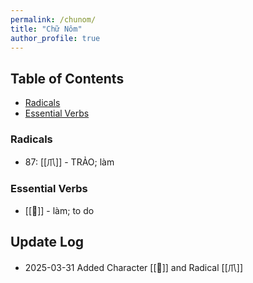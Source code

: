 ```yaml
---
permalink: /chunom/
title: "Chữ Nôm"
author_profile: true
---
```


## Table of Contents
- [Radicals](#radicals)
- [Essential Verbs](#essential-verbs)

### Radicals
- 87: [[爪]] - TRẢO; làm

### Essential Verbs
- [[𫜵]] - làm; to do

## Update Log
- 2025-03-31 Added Character [[𫜵]] and Radical [[爪]]
